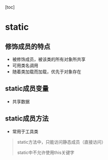 [toc]

# static

## 修饰成员的特点

- 被修饰成员，被该类的所有对象所共享
- 可用类名调用
- 随着类加载而加载，优先于对象存在

## static成员变量

- 共享数据

## static成员方法

- 常用于工具类

> static方法中，只能访问静态成员（直接访问）
>
> static中不允许使用this关键字